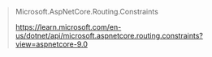 > Microsoft.AspNetCore.Routing.Constraints
> 
> https://learn.microsoft.com/en-us/dotnet/api/microsoft.aspnetcore.routing.constraints?view=aspnetcore-9.0

